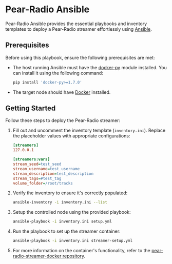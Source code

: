 # Pear-Radio Ansible

Pear-Radio Ansible provides the essential playbooks and inventory templates to deploy a Pear-Radio streamer effortlessly using [Ansible](https://github.com/ansible/ansible).

## Prerequisites

Before using this playbook, ensure the following prerequisites are met:

- The host running Ansible must have the [docker-py](https://docker-py.readthedocs.io/en/stable/) module installed. You can install it using the following command:

  ```bash
  pip install 'docker-py>=1.7.0'
  ```

- The target node should have [Docker](https://docs.docker.com/engine/install/) installed.

## Getting Started

Follow these steps to deploy the Pear-Radio streamer:

1. Fill out and uncomment the inventory template (`inventory.ini`). Replace the placeholder values with appropriate configurations:

   ```ini
   [streamers]
   127.0.0.1

   [streamers:vars]
   stream_seed=test_seed
   stream_username=test_username
   stream_description=test_description
   stream_tags=#test_tag
   volume_folder=/root/tracks
   ```

2. Verify the inventory to ensure it's correctly populated:

   ```bash
   ansible-inventory -i inventory.ini --list
   ```

3. Setup the controlled node using the provided playbook:

   ```bash
   ansible-playbook -i inventory.ini setup.yml
   ```

4. Run the playbook to set up the streamer container:

   ```bash
   ansible-playbook -i inventory.ini streamer-setup.yml
   ```

5. For more information on the container's functionality, refer to the [pear-radio-streamer-docker repository](https://github.com/rafapaezbas/pear-radio-streamer-docker).
